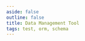 ```yaml
---
aside: false
outline: false
title: Data Management Tool
tags: test, orm, schema
---
```


<script setup lang="ts">
import { useRoute, useData } from 'vitepress'

const route = useRoute()

const { isDark } = useData()

const tag = route.data.params.tag
console.log('James tag::', tag)
console.log('James params::', route.data.params)

const temp = 'James'

</script>

<OASpec :tags="[temp]" :isDark="isDark" hide-info hide-servers hide-paths-summary />
